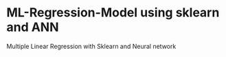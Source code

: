 # ML-Regression-Model using sklearn and ANN
Multiple Linear Regression with Sklearn and Neural network
